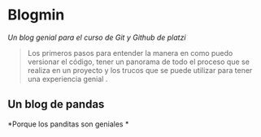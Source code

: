 # Blogmin
*Un blog genial para el curso de Git y Github de platzi*
>Los primeros pasos para entender la manera en como puedo versionar el código, tener un panorama de todo el proceso que se realiza en un proyecto y los trucos que se puede utilizar para tener una experiencia genial .

## Un blog de pandas
*Porque los panditas son geniales *